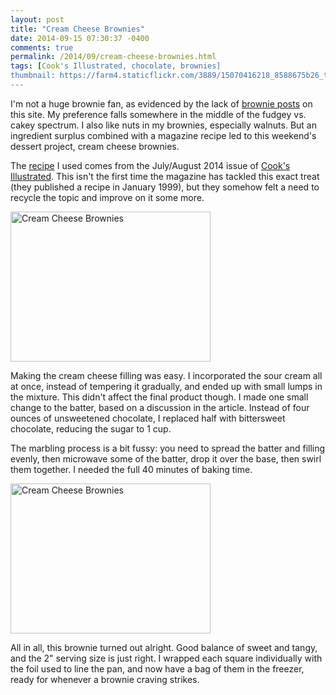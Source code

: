 ```yaml
---
layout: post
title: "Cream Cheese Brownies"
date: 2014-09-15 07:30:37 -0400
comments: true
permalink: /2014/09/cream-cheese-brownies.html
tags: [Cook's Illustrated, chocolate, brownies]
thumbnail: https://farm4.staticflickr.com/3889/15070416218_8588675b26_t.jpg
---
```


I'm not a huge brownie fan, as evidenced by the lack of [brownie
posts](/tag/brownies) on this site. My preference falls somewhere in the middle of
the fudgey vs. cakey spectrum. I also like nuts in my brownies,
especially walnuts. But an ingredient surplus combined
with a magazine recipe led to this weekend's dessert project, cream
cheese brownies.

The [recipe](http://heatherhomemade.com/2014/06/cream-cheese-brownies/)
I used comes from the July/August 2014 issue of 
[Cook's Illustrated](/tag/Cook%27s%20Illustrated). This isn't
the first time the magazine has tackled this exact treat (they published
a recipe in January 1999), but they somehow felt a need to recycle the topic and
improve on it some more.

<a href="https://www.flickr.com/photos/gnuf/15070286040" title="Cream
Cheese Brownies by Eric Fung, on Flickr"><img
src="https://farm4.staticflickr.com/3905/15070286040_5b6c089a63_n.jpg"
width="320" height="240" alt="Cream Cheese Brownies"></a>

Making the cream cheese filling was easy. I incorporated the sour cream
all at once, instead of tempering it gradually, and ended up with small
lumps in the mixture. This didn't affect the final product though. I
made one small change to the batter, based on a discussion in the article. 
Instead of four ounces of unsweetened chocolate, I replaced half with
bittersweet chocolate, reducing the sugar to 1 cup.

The marbling process is a bit fussy: you need to spread the batter and
filling evenly, then microwave some of the batter, drop it over the
base, then swirl them together. I needed the full 40 minutes of baking
time.

<a href="https://www.flickr.com/photos/gnuf/15070416218" title="Cream
Cheese Brownies by Eric Fung, on Flickr"><img
src="https://farm4.staticflickr.com/3889/15070416218_8588675b26_n.jpg"
width="320" height="240" alt="Cream Cheese Brownies"></a>

All in all, this brownie turned out alright. Good balance of sweet and
tangy, and the 2" serving size is just right. I wrapped each square
individually with the foil used to line the pan, and now have a bag of 
them in the freezer, ready for whenever a brownie craving strikes.
